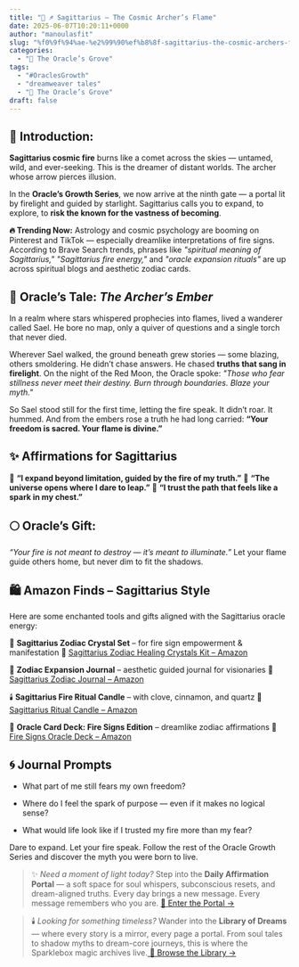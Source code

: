 ```yaml
---
title: "🔮 ♐️ Sagittarius – The Cosmic Archer’s Flame"
date: 2025-06-07T10:20:11+0000
author: "manoulasfit"
slug: "%f0%9f%94%ae-%e2%99%90%ef%b8%8f-sagittarius-the-cosmic-archers-flame"
categories:
  - "🔮 The Oracle’s Grove"
tags:
  - "#OraclesGrowth"
  - "dreamweaver tales"
  - "🔮 The Oracle’s Grove"
draft: false
---
```

## 🌠 Introduction:

**Sagittarius cosmic fire** burns like a comet across the skies — untamed, wild, and ever-seeking.
This is the dreamer of distant worlds. The archer whose arrow pierces illusion.

In the **Oracle’s Growth Series**, we now arrive at the ninth gate — a portal lit by firelight and guided by starlight. Sagittarius calls you to expand, to explore, to **risk the known for the vastness of becoming**.

**🔥 Trending Now:** Astrology and cosmic psychology are booming on Pinterest and TikTok — especially dreamlike interpretations of fire signs. According to Brave Search trends, phrases like *"spiritual meaning of Sagittarius,"* *"Sagittarius fire energy,"* and *"oracle expansion rituals"* are up across spiritual blogs and aesthetic zodiac cards.

## 🏹 Oracle’s Tale: *The Archer’s Ember*

In a realm where stars whispered prophecies into flames, lived a wanderer called Sael.
He bore no map, only a quiver of questions and a single torch that never died.

Wherever Sael walked, the ground beneath grew stories — some blazing, others smoldering.
He didn’t chase answers. He chased **truths that sang in firelight**.
On the night of the Red Moon, the Oracle spoke:
*"Those who fear stillness never meet their destiny. Burn through boundaries. Blaze your myth."*

So Sael stood still for the first time, letting the fire speak.
It didn’t roar. It hummed.
And from the embers rose a truth he had long carried:
**“Your freedom is sacred. Your flame is divine.”**

## ✨ Affirmations for Sagittarius

🔹 **“I expand beyond limitation, guided by the fire of my truth.”**
🔹 **“The universe opens where I dare to leap.”**
🔹 **“I trust the path that feels like a spark in my chest.”**

## 🌕 Oracle’s Gift:

*“Your fire is not meant to destroy — it’s meant to illuminate.”*
Let your flame guide others home, but never dim to fit the shadows.

## 🛍️ Amazon Finds – Sagittarius Style

Here are some enchanted tools and gifts aligned with the Sagittarius oracle energy:

🧿 **Sagittarius Zodiac Crystal Set** – for fire sign empowerment & manifestation
🔗 [Sagittarius Zodiac Healing Crystals Kit – Amazon](https://amzn.to/3Htw5ih)

📓 **Zodiac Expansion Journal** – aesthetic guided journal for visionaries
🔗 [Sagittarius Zodiac Journal – Amazon](https://amzn.to/3Te3j7I)

🕯️ **Sagittarius Fire Ritual Candle** – with clove, cinnamon, and quartz
🔗 [Sagittarius Ritual Candle – Amazon](https://amzn.to/4jGfOE6)

🎴 **Oracle Card Deck: Fire Signs Edition** – dreamlike zodiac affirmations
🔗 [Fire Signs Oracle Deck – Amazo](https://www.amazon.com/s?k=fire+signs+oracle+deck)[n](https://amzn.to/4dVptVW)

## 🌀 Journal Prompts

- What part of me still fears my own freedom?

- Where do I feel the spark of purpose — even if it makes no logical sense?

- What would life look like if I trusted my fire more than my fear?

Dare to expand. Let your fire speak. Follow the rest of the Oracle Growth Series and discover the myth you were born to live.

> ✨ *Need a moment of light today?*
Step into the **Daily Affirmation Portal** — a soft space for soul whispers, subconscious resets, and dream-aligned truths.
Every day brings a new message. Every message remembers who you are.
[🌿 Enter the Portal →](https://sparklebox.blog/)

> 
> 
> 
> 🕯️ *Looking for something timeless?*
Wander into the **Library of Dreams** — where every story is a mirror, every page a portal.
From soul tales to shadow myths to dream-core journeys, this is where the Sparklebox magic archives live.[
🌌 Browse the Library →](https://sparklebox.blog/library-of-dreams/)
